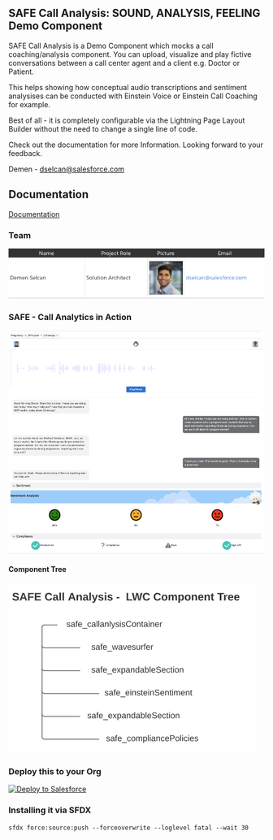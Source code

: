 ## SAFE Call Analysis: SOUND, ANALYSIS, FEELING Demo Component

SAFE Call Analysis is a Demo Component which mocks a call coaching/analysis component. You can upload, visualize and play fictive conversations between a call center agent and a client e.g. Doctor or Patient.

This helps showing how conceptual audio transcriptions and sentiment analysises can be conducted with Einstein Voice or Einstein Call Coaching for example.

Best of all - it is completely configurable via the Lightning Page Layout Builder without the need to change a single line of code.

Check out the documentation for more Information. Looking forward to your feedback.

Demen - dselcan@salesforce.com

## Documentation

[Documentation](https://salesforce.quip.com/7u94AvL9C816 "Documentation")


### Team

![safe_callanalysis Team](./img/safe_team.png "Team")


### SAFE - Call Analytics in Action

![safe_callanalysis Logo](./img/safe_callanalysis_logo.png "Logo")

#### Component Tree

![safe_componentTree](./img/safe_componentTree.png "component tree")

### Deploy this to your Org

<a href="https://githubsfdeploy.herokuapp.com?owner=CoreSEs&repo=safe_callanalysis">
  <img alt="Deploy to Salesforce"
       src="https://raw.githubusercontent.com/afawcett/githubsfdeploy/master/deploy.png">
</a>

### Installing it via SFDX

```shell
sfdx force:source:push --forceoverwrite --loglevel fatal --wait 30
```

